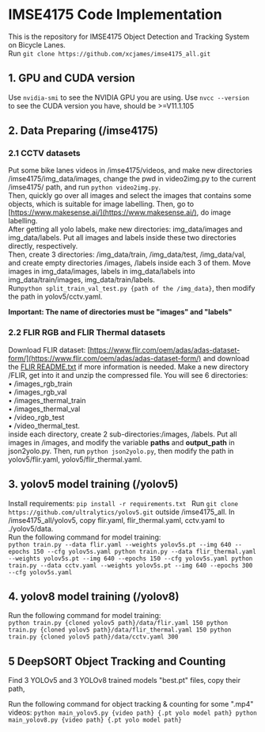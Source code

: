 # IMSE4175 Code Implementation
This is the repository for IMSE4175 Object Detection and Tracking System on Bicycle Lanes.
     <br>Run `git clone https://github.com/xcjames/imse4175_all.git`
## 1. GPU and CUDA version
Use `nvidia-smi` to see the NVIDIA GPU you are using. Use `nvcc --version` to see the CUDA version you have, should be >=V11.1.105
## 2. Data Preparing (/imse4175)

### 2.1 CCTV datasets
Put some bike lanes videos in /imse4175/videos, and make new directories /imse4175/img_data/images, change the pwd in video2img.py to the current /imse4175/ path, and run `python video2img.py`. <br>
Then, quickly go over all images and select the images that contains some objects, which is suitable for image labelling. Then, go to [https://www.makesense.ai/](https://www.makesense.ai/), do image labelling. <br>
After getting all yolo labels, make new directories: img_data/images and img_data/labels. Put all images and labels inside these two directories directly, respectively.<br>
Then, create 3 directories: /img_data/train, /img_data/test, /img_data/val, and create empty directories /images, /labels inside each 3 of them. Move images in img_data/images, labels in img_data/labels into img_data/train/images, img_data/train/labels. <br>
Run`python split_train_val_test.py {path of the /img_data}`, then modify the path in yolov5/cctv.yaml. 

**Important: The name of directories must be "images" and "labels"**
### 2.2 FLIR RGB and FLIR Thermal datasets
Download FLIR dataset: [https://www.flir.com/oem/adas/adas-dataset-form/](https://www.flir.com/oem/adas/adas-dataset-form/) and download the [FLIR README.txt](https://adas-dataset-v2.flirconservator.com/dataset/README.txt) if more information is needed. Make a new directory /FLIR, get into it and unzip the compressed file. You will see 6 directories:  <br>
  • /images_rgb_train  
  • /images_rgb_val  
  • /images_thermal_train  
  • /images_thermal_val  
  • /video_rgb_test  
  • /video_thermal_test.  <br> 
inside each directory, create 2 sub-directories:/images, /labels. Put all images in /images, and modify the variable **paths** and **output_path** in json2yolo.py. Then, run `python json2yolo.py`, then modify the path in yolov5/flir.yaml, yolov5/flir_thermal.yaml. <br>

## 3. yolov5 model training (/yolov5)
Install requirements: `pip install -r requirements.txt `
Run `git clone https://github.com/ultralytics/yolov5.git` outside /imse4175_all. In /imse4175_all/yolov5, copy flir.yaml, flir_thermal.yaml, cctv.yaml to ./yolov5/data. <br>
Run the following command for model training:<br>
`
python train.py --data flir.yaml --weights yolov5s.pt --img 640 --epochs 150 --cfg yolov5s.yaml
python train.py --data flir_thermal.yaml --weights yolov5s.pt --img 640 --epochs 150 --cfg yolov5s.yaml
python train.py --data cctv.yaml --weights yolov5s.pt --img 640 --epochs 300 --cfg yolov5s.yaml
`

## 4. yolov8 model training (/yolov8)

Run the following command for model training:<br>
`
python train.py {cloned yolov5 path}/data/flir.yaml 150
python train.py {cloned yolov5 path}/data/flir_thermal.yaml 150
python train.py {cloned yolov5 path}/data/cctv.yaml 300
`
## 5 DeepSORT Object Tracking and Counting
Find 3 YOLOv5 and 3 YOLOv8 trained models "best.pt" files, copy their path, <br>

Run the following command for object tracking & counting for some ".mp4" videos:
`
python main_yolov5.py {video path} {.pt yolo model path}
python main_yolov8.py {video path} {.pt yolo model path}
`

